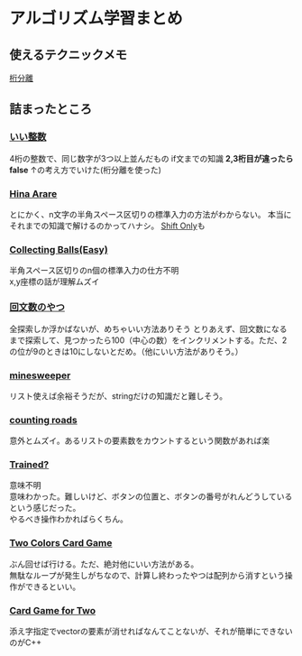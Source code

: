 # アルゴリズム学習まとめ

## 使えるテクニックメモ

[桁分離](http://logos.yumenogotoshi.com/tkool2_script_sepa.html)

## 詰まったところ

### [いい整数](https://atcoder.jp/contests/abc079/tasks/abc079_a)

4桁の整数で、同じ数字が3つ以上並んだもの
if文までの知識
**2,3桁目が違ったらfalse**
↑の考え方でいけた(桁分離を使った)

### [Hina Arare](https://atcoder.jp/contests/abc089/tasks/abc089_b)

とにかく、n文字の半角スペース区切りの標準入力の方法がわからない。
本当にそれまでの知識で解けるのかってハナシ。
[Shift Only](https://atcoder.jp/contests/abc081/tasks/abc081_b)も

### [Collecting Balls(Easy)](https://atcoder.jp/contests/abc074/tasks/abc074_b)

半角スペース区切りのn個の標準入力の仕方不明  
x,y座標の話が理解ムズイ

### [回文数のやつ](https://atcoder.jp/contests/abc090/tasks/abc090_b)

全探索しか浮かばないが、めちゃいい方法ありそう
とりあえず、回文数になるまで探索して、見つかったら100（中心の数）をインクリメントする。ただ、2の位が9のときは10にしないとだめ。（他にいい方法がありそう。）

### [minesweeper](https://atcoder.jp/contests/abc075/tasks/abc075_b)

リスト使えば余裕そうだが、stringだけの知識だと難しそう。

### [counting roads](https://atcoder.jp/contests/abc061/tasks/abc061_b)

意外とムズイ。あるリストの要素数をカウントするという関数があれば楽

### [Trained?](https://atcoder.jp/contests/abc065/tasks/abc065_b)

意味不明  
意味わかった。難しいけど、ボタンの位置と、ボタンの番号がれんどうしているという感じだった。  
やるべき操作わかればらくちん。

### [Two Colors Card Game](https://atcoder.jp/contests/abc091/tasks/abc091_b)

ぶん回せば行ける。ただ、絶対他にいい方法がある。  
無駄なループが発生しがちなので、計算し終わったやつは配列から消すという操作ができるといい。

### [Card Game for Two](https://atcoder.jp/contests/abc088/tasks/abc088_b)

添え字指定でvectorの要素が消せればなんてことないが、それが簡単にできないのがC++

